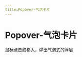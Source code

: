 ```yaml
---
title:Popover-气泡卡片
---
```


# Popover-气泡卡片
鼠标点击或移入，弹出气泡式的浮层
<ClientOnly>
    <popover-demo></popover-demo> 
</ClientOnly>